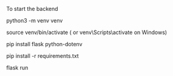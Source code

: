 To start the backend

python3 -m venv venv

source venv/bin/activate ( or venv\Scripts\activate on Windows)

pip install flask python-dotenv

pip install -r requirements.txt

flask run
